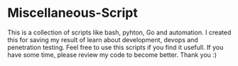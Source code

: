 # Miscellaneous-Script

This is a collection of scripts like bash, pyhton, Go and automation. I created this for saving my result of learn about
development, devops and penetration testing. Feel free to use this scripts if you find it usefull.
If you have some time, please review my code to become better. Thank you :)
